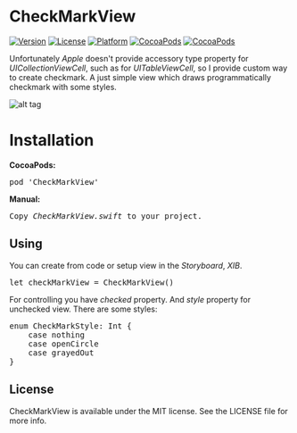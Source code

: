 # CheckMarkView

[![Version](https://img.shields.io/cocoapods/v/CheckMarkView.svg?style=flat)](http://cocoadocs.org/docsets/CheckMarkView)
[![License](https://img.shields.io/cocoapods/l/CheckMarkView.svg?style=flat)](http://cocoadocs.org/docsets/CheckMarkView)
[![Platform](https://img.shields.io/cocoapods/p/CheckMarkView.svg?style=flat)](http://cocoadocs.org/docsets/CheckMarkView)
[![CocoaPods](https://img.shields.io/cocoapods/dt/CheckMarkView.svg)](https://cocoapods.org/pods/CheckMarkView)
[![CocoaPods](https://img.shields.io/cocoapods/dm/CheckMarkView.svg)](https://cocoapods.org/pods/CheckMarkView)

Unfortunately <i>Apple</i> doesn't provide accessory type property for <i>UICollectionViewCell</i>, such as for <i>UITableViewCell</i>, so I provide custom way to create checkmark.
A just simple view which draws programmatically checkmark with some styles.

![alt tag](https://raw.github.com/maximbilan/CheckMarkView/master/img/img1.png)

# Installation

<b>CocoaPods:</b>
<pre>
pod 'CheckMarkView'
</pre>

<b>Manual:</b>
<pre>
Copy <i>CheckMarkView.swift</i> to your project.
</pre>

## Using

You can create from code or setup view in the <i>Storyboard</i>, <i>XIB</i>.

<pre>
let checkMarkView = CheckMarkView()
</pre>

For controlling you have <i>checked</i> property.
And <i>style</i> property for unchecked view. There are some styles:

<pre>
enum CheckMarkStyle: Int {
    case nothing
    case openCircle
    case grayedOut
}
</pre>

## License

CheckMarkView is available under the MIT license. See the LICENSE file for more info.
